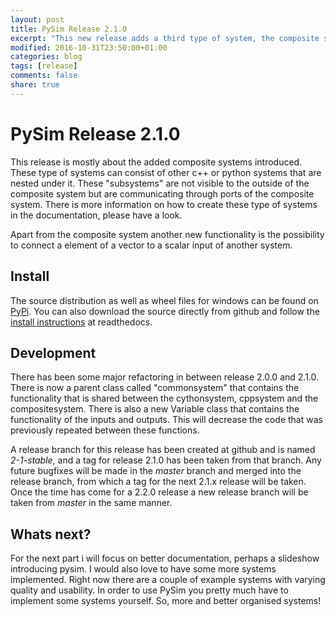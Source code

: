 ```yaml
---
layout: post
title: PySim Release 2.1.0
excerpt: "This new release adds a third type of system, the composite system"
modified: 2016-10-31T23:50:00+01:00
categories: blog
tags: [release]
comments: false
share: true
---
```

# PySim Release 2.1.0
This release is mostly about the added composite systems introduced. These type of systems can consist of other c++ or python systems that are nested under it. These "subsystems" are not visible to the outside of the composite system but are communicating through ports of the composite system. There is more information on how to create these type of systems in the documentation, please have a look.

Apart from the composite system another new functionality is the possibility to connect a element of a vector to a scalar input of another system.


## Install
The source distribution as well as wheel files for windows can be found on [PyPi](https://pypi.python.org/pypi?:action=display&name=pysim&version=2.0.0). You can also download the source directly from github and follow the [install instructions](http://pysim.readthedocs.io/en/latest/installing_pysim.html) at readthedocs.

## Development
There has been some major refactoring in between release 2.0.0 and 2.1.0. There is now a parent class called "commonsystem" that contains the functionality that is shared between the cythonsystem, cppsystem and the compositesystem. There is also a new Variable class that contains the functionality of the inputs and outputs. This will decrease the code that was previously repeated between these functions.

A release branch for this release has been created at github and is named *2-1-stable*, and a tag for release 2.1.0 has been taken from that branch. Any future bugfixes will be made in the *master* branch and merged into the release branch, from which a tag for the next 2.1.x release will be taken. Once the time has come for a 2.2.0 release a new release branch will be taken from *master* in the same manner.

## Whats next?
For the next part i will focus on better documentation, perhaps a slideshow introducing pysim. I would also love to have some more systems implemented. Right now there are a couple of example systems with varying quality and usability. In order to use PySim you pretty much have to implement some systems yourself. So, more and better organised systems!
